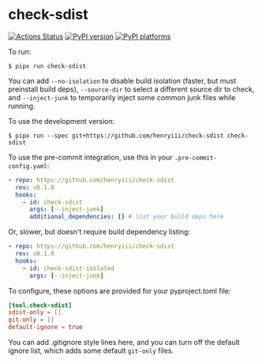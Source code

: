 # check-sdist

[![Actions Status][actions-badge]][actions-link]
[![PyPI version][pypi-version]][pypi-link]
[![PyPI platforms][pypi-platforms]][pypi-link]

<!-- prettier-ignore-start -->
[actions-badge]:            https://github.com/henryiii/check-sdist/workflows/CI/badge.svg
[actions-link]:             https://github.com/henryiii/check-sdist/actions
[pypi-link]:                https://pypi.org/project/check-sdist/
[pypi-platforms]:           https://img.shields.io/pypi/pyversions/check-sdist
[pypi-version]:             https://img.shields.io/pypi/v/check-sdist

<!-- prettier-ignore-end -->

To run:

```console
$ pipx run check-sdist
```

You can add `--no-isolation` to disable build isolation (faster, but must
preinstall build deps), `--source-dir` to select a different source dir to
check, and `--inject-junk` to temporarily inject some common junk files while
running.

To use the development version:

```console
$ pipx run --spec git+https://github.com/henryiii/check-sdist check-sdist
```

To use the pre-commit integration, use this in your `.pre-commit-config.yaml`:

```yaml
- repo: https://github.com/henryiii/check-sdist
  rev: v0.1.0
  hooks:
    - id: check-sdist
      args: [--inject-junk]
      additional_dependencies: [] # list your build deps here
```

Or, slower, but doesn't require build dependency listing:

```yaml
- repo: https://github.com/henryiii/check-sdist
  rev: v0.1.0
  hooks:
    - id: check-sdist-isolated
      args: [--inject-junk]
```

To configure, these options are provided for your pyproject.toml file:

```toml
[tool.check-sdist]
sdist-only = []
git-only = []
default-ignore = true
```

You can add .gitignore style lines here, and you can turn off the default ignore
list, which adds some default `git-only` files.
